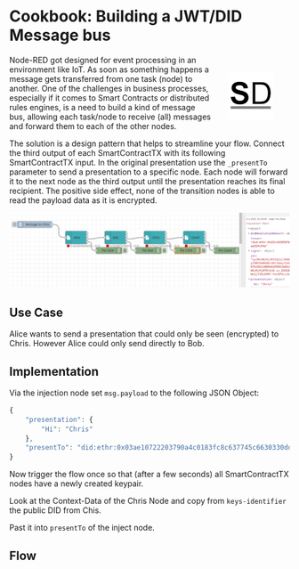 # Cookbook: Building a JWT/DID Message bus

<a href="https://stromdao.de/" target="_blank" title="STROMDAO - Digital Energy Infrastructure"><img src="../static/stromdao.png" align="right" height="85px" hspace="30px" vspace="30px"></a>

Node-RED got designed for event processing in an environment like IoT. As soon as something happens a message gets transferred from one task (node) to another.  One of the challenges in business processes, especially if it comes to Smart Contracts or distributed rules engines,  is a need to build a kind of message bus, allowing each task/node to receive (all) messages and forward them to each of the other nodes.

The solution is a design pattern that helps to streamline your flow. Connect the third output of each SmartContractTX with its following SmartContractTX input. In the original presentation use the `_presentTo` parameter to send a presentation to a specific node. Each node will forward it to the next node as the third output until the presentation reaches its final recipient. The positive side effect, none of the transition nodes is able to read the payload data as it is encrypted.

![Sample Output](../static/cb_cw_1.png)

## Use Case

Alice wants to send a presentation that could only be seen (encrypted) to Chris. However Alice could only send directly to Bob.

## Implementation

Via the injection node set `msg.payload` to the following JSON Object:

```Javascript
{
    "presentation": {
        "Hi": "Chris"
    },
    "presentTo": "did:ethr:0x03ae10722203790a4c0183fc8c637745c6630330ddfd58a5efd98af615340ee488"
}
```

Now trigger the flow once so that (after a few seconds) all SmartContractTX nodes have a newly created keypair.

Look at the Context-Data of the Chris Node and copy from `keys-identifier` the public DID from Chis.

Past it into `presentTo` of the inject node.

## Flow
